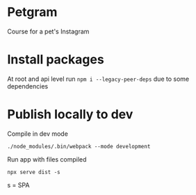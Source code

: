# Petgram

Course for a pet's Instagram

# Install packages

At root and api level run `npm i --legacy-peer-deps` due to some dependencies

# Publish locally to dev

Compile in dev mode

`./node_modules/.bin/webpack --mode development`

Run app with files compiled

`npx serve dist -s`

s = SPA
